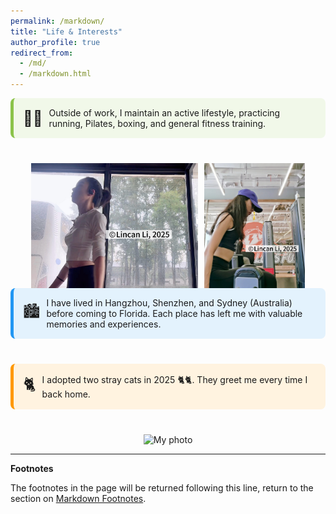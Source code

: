 ```yaml
---
permalink: /markdown/
title: "Life & Interests"
author_profile: true
redirect_from: 
  - /md/
  - /markdown.html
---
```

<div style="display:flex; align-items:center; background:#f1f8e9; border-left:5px solid #8bc34a; padding:15px; border-radius:8px; gap:10px; margin-bottom:40px;">
  <span style="font-size:24px;">🏃‍♂️</span>
  <span>Outside of work, I maintain an active lifestyle, practicing running, Pilates, boxing, and general fitness training.</span>
</div>

<div style="display:flex; justify-content:center; gap:10px;">
  <img src="/images/fitness_01.png" alt="fitness1" style="height:200px;">
  <img src="/images/fitness_02.png" alt="fitness1" style="height:200px;">
</div>


<div style="display:flex; align-items:center; background:#e3f2fd; border-left:5px solid #2196f3; padding:15px; border-radius:8px; gap:10px; margin-bottom:40px;">
  <span style="font-size:24px;">🏙️</span>
  <span>I have lived in Hangzhou, Shenzhen, and Sydney (Australia) before coming to Florida. Each place has left me with valuable memories and experiences.</span>
</div>


<div style="display:flex; align-items:center; background: #fff3e0; border-left:5px solid #ff9800; padding:15px; border-radius:8px; gap:10px; margin-bottom:40px;">
  <span style="font-size:25px;">🐈</span>
  <span>I adopted two stray cats in 2025 🐈🐈. They greet me every time I back home.</span>
</div>


<p align="center">
  <img src="/images/my_cats.png" alt="My photo" width="420">
</p>



***
**Footnotes**

The footnotes in the page will be returned following this line, return to the section on <a href="#footnotes">Markdown Footnotes</a>.

